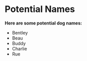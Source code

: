 # Potential Names

**Here are some potential dog names:**

* Bentley
* Beau
* Buddy
* Charlie
* Rue

